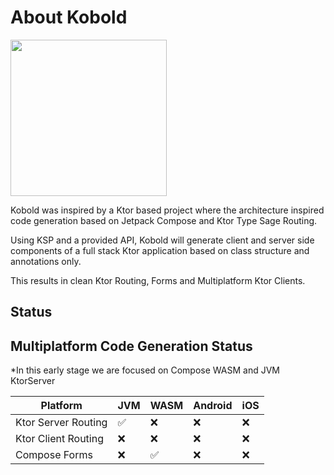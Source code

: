 # About Kobold

<!--Writerside adds this topic when you create a new documentation project.
You can use it as a sandbox to play with Writerside features, and remove it from the TOC when you don't need it anymore.-->
<img src="kobold.webp" alt="" width="250" height="250"  border-effect="line"/>

Kobold was inspired by a Ktor based project where the architecture inspired code generation based on Jetpack Compose and Ktor Type Sage Routing.

Using KSP and a provided API, Kobold will generate client and server side components of a full stack Ktor application based on class structure and annotations only. 

This results in clean Ktor Routing, Forms and Multiplatform Ktor Clients.

## Status

## Multiplatform Code Generation Status

*In this early stage we are focused on Compose WASM and JVM KtorServer

| Platform            | JVM | WASM | Android | iOS | 
|---------------------|-----|------|---------|-----|
| Ktor Server Routing | ✅   | ❌    | ❌       | ❌   |
| Ktor Client Routing | ❌   | ❌    | ❌       | ❌   |
| Compose Forms       | ❌   | ✅    | ❌       | ❌   |
